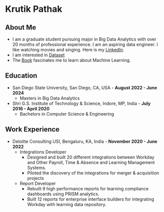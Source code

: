 # Krutik Pathak
## About Me
  - I am a graduate student pursuing major in Big Data Analytics with over 20 months of professional experience. I am an aspiring data engineer. I like watching movies and singing. Here is my [LinkedIn](https://www.linkedin.com/in/krutikpathak21198/).
  - I am interested in [Dataset](https://developer.ibm.com/exchanges/data/all/spot-challenge-wildfires/)
  - The [Book](http://ciml.info/) fascinates me to learn about Machine Learning.

## Education
- San Diego State University, San Diego, CA, USA - **August 2022 - June 2024**
  - Masters in Big Data Analytics
- Shri G.S. Institute of Technology & Science, Indore, MP, India - **July 2016 - April 2020**
  - Bachelors in Computer Science & Engineering
 
## Work Experience
- Deloitte Consulting USI, Bengaluru, KA, India - **November 2020 - June 2022**
  - Integrations Developer 
    - Designed and built 20 different integrations between Workday and Other Payroll, Time & Absence and Learning Management Systems.
    - Piloted the discovery of the integrations for merger & acquisition projects
  - Report Developer
    - Rebuilt 9 high performance reports for learning compliance dashboards using PRISM analytics.
    - Built 12 reports for enterprise interface builders for integrating Workday with learning data repository.

    

